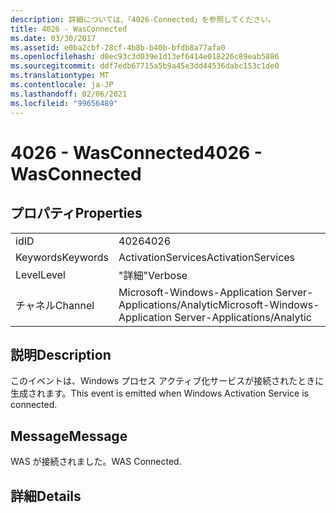 ```yaml
---
description: 詳細については、「4026-Connected」を参照してください。
title: 4026 - WasConnected
ms.date: 03/30/2017
ms.assetid: e0ba2cbf-28cf-4b8b-b40b-bfdb8a77afa0
ms.openlocfilehash: d0ec93c3d039e1d13ef6414e018226c89eab5886
ms.sourcegitcommit: ddf7edb67715a5b9a45e3dd44536dabc153c1de0
ms.translationtype: MT
ms.contentlocale: ja-JP
ms.lasthandoff: 02/06/2021
ms.locfileid: "99656489"
---
```

# <a name="4026---wasconnected"></a><span data-ttu-id="4cc6b-103">4026 - WasConnected</span><span class="sxs-lookup"><span data-stu-id="4cc6b-103">4026 - WasConnected</span></span>

## <a name="properties"></a><span data-ttu-id="4cc6b-104">プロパティ</span><span class="sxs-lookup"><span data-stu-id="4cc6b-104">Properties</span></span>  
  
|||  
|-|-|  
|<span data-ttu-id="4cc6b-105">id</span><span class="sxs-lookup"><span data-stu-id="4cc6b-105">ID</span></span>|<span data-ttu-id="4cc6b-106">4026</span><span class="sxs-lookup"><span data-stu-id="4cc6b-106">4026</span></span>|  
|<span data-ttu-id="4cc6b-107">Keywords</span><span class="sxs-lookup"><span data-stu-id="4cc6b-107">Keywords</span></span>|<span data-ttu-id="4cc6b-108">ActivationServices</span><span class="sxs-lookup"><span data-stu-id="4cc6b-108">ActivationServices</span></span>|  
|<span data-ttu-id="4cc6b-109">Level</span><span class="sxs-lookup"><span data-stu-id="4cc6b-109">Level</span></span>|<span data-ttu-id="4cc6b-110">"詳細"</span><span class="sxs-lookup"><span data-stu-id="4cc6b-110">Verbose</span></span>|  
|<span data-ttu-id="4cc6b-111">チャネル</span><span class="sxs-lookup"><span data-stu-id="4cc6b-111">Channel</span></span>|<span data-ttu-id="4cc6b-112">Microsoft-Windows-Application Server-Applications/Analytic</span><span class="sxs-lookup"><span data-stu-id="4cc6b-112">Microsoft-Windows-Application Server-Applications/Analytic</span></span>|  
  
## <a name="description"></a><span data-ttu-id="4cc6b-113">説明</span><span class="sxs-lookup"><span data-stu-id="4cc6b-113">Description</span></span>  

 <span data-ttu-id="4cc6b-114">このイベントは、Windows プロセス アクティブ化サービスが接続されたときに生成されます。</span><span class="sxs-lookup"><span data-stu-id="4cc6b-114">This event is emitted when Windows Activation Service is connected.</span></span>  
  
## <a name="message"></a><span data-ttu-id="4cc6b-115">Message</span><span class="sxs-lookup"><span data-stu-id="4cc6b-115">Message</span></span>  

 <span data-ttu-id="4cc6b-116">WAS が接続されました。</span><span class="sxs-lookup"><span data-stu-id="4cc6b-116">WAS Connected.</span></span>  
  
## <a name="details"></a><span data-ttu-id="4cc6b-117">詳細</span><span class="sxs-lookup"><span data-stu-id="4cc6b-117">Details</span></span>
